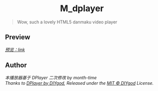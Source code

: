 <h1 align="center">M_dplayer</h1>

> Wow, such a lovely HTML5 danmaku video player
## Preview
*[预览：link](https://month-time.github.io/M_dplayer/demo/)*

## Author
*本播放器基于 DPlayer 二次修改 by month-time*<br>
*Thanks to [DPlayer by DIYgod](https://github.com/DIYgod), Released under the [MIT © DIYgod](./LICENSE) License.*<br>

